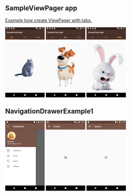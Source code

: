 ## SampleViewPager app
[Example how create ViewPager with tabs.](https://github.com/MargaritaOstrovskaia/AndroidSample---Navigation/wiki/Create-ViewPager-with-tabs#sampleviewpager-app)

<img src="https://github.com/MargaritaOstrovskaia/AndroidSample---Navigation/blob/master/screenshots/img_svp_1.png" height="25%" width="25%"> <img src="https://github.com/MargaritaOstrovskaia/AndroidSample---Navigation/blob/master/screenshots/img_svp_2.png" height="25%" width="25%"> <img src="https://github.com/MargaritaOstrovskaia/AndroidSample---Navigation/blob/master/screenshots/img_svp_3.png" height="25%" width="25%">

## NavigationDrawerExample1

<img src="https://github.com/MargaritaOstrovskaia/AndroidSample---Navigation/blob/master/screenshots/img_nde_1_1.png" height="25%" width="25%"> <img src="https://github.com/MargaritaOstrovskaia/AndroidSample---Navigation/blob/master/screenshots/img_nde_1_2.png" height="25%" width="25%"> <img src="https://github.com/MargaritaOstrovskaia/AndroidSample---Navigation/blob/master/screenshots/img_nde_1_3.png" height="25%" width="25%">
